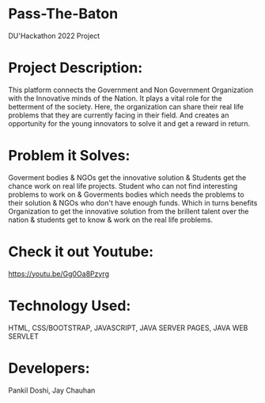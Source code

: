 # Pass-The-Baton
DU'Hackathon 2022 Project

# Project Description: 
This platform connects the Government and Non Government Organization with the Innovative minds of the Nation. It plays a vital role for the betterment of the society. Here, the organization can share their real life problems that they are currently facing in their field. And creates an opportunity for the young innovators to solve it and get a reward in return.

# Problem it Solves: 
Goverment bodies & NGOs get the innovative solution & Students get the chance work on real life projects. Student who can not find interesting problems to work on & Goverments bodies which needs the problems to their solution & NGOs who don't have enough funds. Which in turns benefits Organization to get the innovative solution from the brillent talent over the nation & students get to know & work on the real life problems.

# Check it out Youtube:
https://youtu.be/Gg0Oa8Pzyrg

# Technology Used:
HTML,
CSS/BOOTSTRAP,
JAVASCRIPT,
JAVA SERVER PAGES,
JAVA WEB SERVLET

# Developers:
Pankil Doshi,
Jay Chauhan
